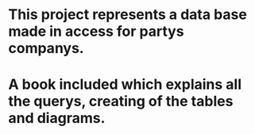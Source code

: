 # This project represents a data base made in access for partys companys.

# A book included which explains all the querys, creating of the tables and diagrams.